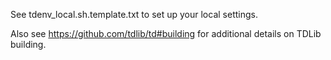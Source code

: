 See tdenv_local.sh.template.txt to set up your local settings.

Also see https://github.com/tdlib/td#building for additional details on TDLib building.
